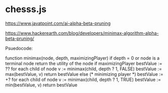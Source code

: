 # chesss.js


https://www.javatpoint.com/ai-alpha-beta-pruning

https://www.hackerearth.com/blog/developers/minimax-algorithm-alpha-beta-pruning/


Psuedocode:



function minimax(node, depth, maximizingPlayer)
      if depth = 0 or node is a terminal node
         return the utility of the node
     if maximizingPlayer
         bestValue := ??
      for each child of node
         v := minimax(child, depth ? 1, FALSE)
         bestValue := max(bestValue, v)
      return bestValue 
      else (* minimizing player *)
         bestValue := +?
         for each child of node
             v := minimax(child, depth ? 1, TRUE)
             bestValue := min(bestValue, v)
         return bestValue
